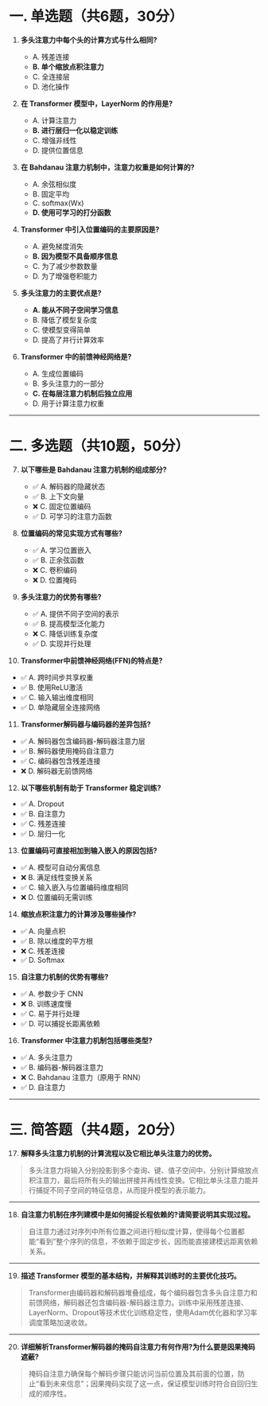 

# 一. 单选题（共6题，30分）

1. **多头注意力中每个头的计算方式与什么相同?**

   * A. 残差连接
   * **B. 单个缩放点积注意力**
   * C. 全连接层
   * D. 池化操作

2. **在 Transformer 模型中，LayerNorm 的作用是?**

   * A. 计算注意力
   * **B. 进行层归一化以稳定训练**
   * C. 增强非线性
   * D. 提供位置信息

3. **在 Bahdanau 注意力机制中，注意力权重是如何计算的?**

   * A. 余弦相似度
   * B. 固定平均
   * C. softmax(Wx)
   * **D. 使用可学习的打分函数**

4. **Transformer 中引入位置编码的主要原因是?**

   * A. 避免梯度消失
   * **B. 因为模型不具备顺序信息**
   * C. 为了减少参数数量
   * D. 为了增强卷积能力

5. **多头注意力的主要优点是?**

   * **A. 能从不同子空间学习信息**
   * B. 降低了模型复杂度
   * C. 使模型变得简单
   * D. 提高了并行计算效率

6. **Transformer 中的前馈神经网络是?**

   * A. 生成位置编码
   * B. 多头注意力的一部分
   * **C. 在每层注意力机制后独立应用**
   * D. 用于计算注意力权重

---

# 二. 多选题（共10题，50分）

7. **以下哪些是 Bahdanau 注意力机制的组成部分?**

   * ✅ A. 解码器的隐藏状态
   * ✅ B. 上下文向量
   * ❌ C. 固定位置编码
   * ✅ D. 可学习的注意力函数

8. **位置编码的常见实现方式有哪些?**

   * ✅ A. 学习位置嵌入
   * ✅ B. 正余弦函数
   * ❌ C. 卷积编码
   * ❌ D. 位置掩码

9. **多头注意力的优势有哪些?**

   * ✅ A. 提供不同子空间的表示
   * ✅ B. 提高模型泛化能力
   * ❌ C. 降低训练复杂度
   * ✅ D. 实现并行处理

10. **Transformer中前馈神经网络(FFN)的特点是?**

* ✅ A. 跨时间步共享权重
* ✅ B. 使用ReLU激活
* ✅ C. 输入输出维度相同
* ✅ D. 单隐藏层全连接网络

11. **Transformer解码器与编码器的差异包括?**

* ✅ A. 解码器包含编码器-解码器注意力层
* ✅ B. 解码器使用掩码自注意力
* ✅ C. 编码器包含残差连接
* ❌ D. 解码器无前馈网络

12. **以下哪些机制有助于 Transformer 稳定训练?**

* ✅ A. Dropout
* ✅ B. 自注意力
* ✅ C. 残差连接
* ✅ D. 层归一化

13. **位置编码可直接相加到输入嵌入的原因包括?**

* ✅ A. 模型可自动分离信息
* ❌ B. 满足线性变换关系
* ✅ C. 输入嵌入与位置编码维度相同
* ❌ D. 位置编码无需训练

14. **缩放点积注意力的计算涉及哪些操作?**

* ✅ A. 向量点积
* ✅ B. 除以维度的平方根
* ❌ C. 残差连接
* ✅ D. Softmax

15. **自注意力机制的优势有哪些?**

* ✅ A. 参数少于 CNN
* ❌ B. 训练速度慢
* ✅ C. 易于并行处理
* ✅ D. 可以捕捉长距离依赖

16. **Transformer 中注意力机制包括哪些类型?**

* ✅ A. 多头注意力
* ✅ B. 编码器-解码器注意力
* ❌ C. Bahdanau 注意力（原用于 RNN）
* ✅ D. 自注意力

---

# 三. 简答题（共4题，20分）

17. **解释多头注意力机制的计算流程以及它相比单头注意力的优势。**

> 多头注意力将输入分别投影到多个查询、键、值子空间中，分别计算缩放点积注意力，最后将所有头的输出拼接并再线性变换。它相比单头注意力能并行捕捉不同子空间的特征信息，从而提升模型的表示能力。

---

18. **自注意力机制在序列建模中是如何捕捉长程依赖的?请简要说明其实现过程。**

> 自注意力通过对序列中所有位置之间进行相似度计算，使得每个位置都能“看到”整个序列的信息，不依赖于固定步长，因而能直接建模远距离依赖关系。

---

19. **描述 Transformer 模型的基本结构，并解释其训练时的主要优化技巧。**

> Transformer由编码器和解码器堆叠组成，每个编码器包含多头自注意力和前馈网络，解码器还包含编码器-解码器注意力。训练中采用残差连接、LayerNorm、Dropout等技术优化训练稳定性，使用Adam优化器和学习率调度策略加速收敛。

---

20. **详细解析Transformer解码器的掩码自注意力有何作用?为什么要是因果掩码遮蔽?**

> 掩码自注意力确保每个解码步骤只能访问当前位置及其前面的位置，防止“看到未来信息”；因果掩码实现了这一点，保证模型训练时符合自回归生成的顺序性。
